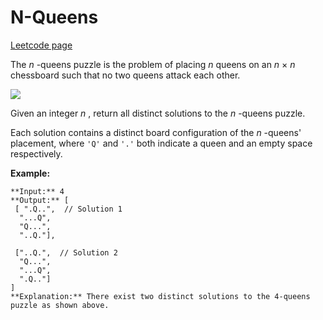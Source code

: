# N-Queens
[Leetcode page](https://leetcode.com/problems/n-queens/description)

The _n_ -queens puzzle is the problem of placing _n_ queens on an _n_ × _n_
chessboard such that no two queens attack each other.

![](https://leetcode.com/static/images/problemset/8-queens.png)

Given an integer _n_ , return all distinct solutions to the _n_ -queens
puzzle.

Each solution contains a distinct board configuration of the _n_ -queens'
placement, where `'Q'` and `'.'` both indicate a queen and an empty space
respectively.

**Example:**

    
    
    **Input:** 4
    **Output:** [
     [ ".Q..",  // Solution 1
      "...Q",
      "Q...",
      "..Q."],
    
     ["..Q.",  // Solution 2
      "Q...",
      "...Q",
      ".Q.."]
    ]
    **Explanation:** There exist two distinct solutions to the 4-queens puzzle as shown above.
    

